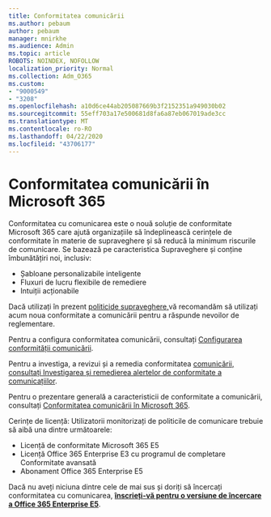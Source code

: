 ```yaml
---
title: Conformitatea comunicării
ms.author: pebaum
author: pebaum
manager: mnirkhe
ms.audience: Admin
ms.topic: article
ROBOTS: NOINDEX, NOFOLLOW
localization_priority: Normal
ms.collection: Adm_O365
ms.custom:
- "9000549"
- "3208"
ms.openlocfilehash: a10d6ce44ab205087669b3f2152351a949030b02
ms.sourcegitcommit: 55eff703a17e500681d8fa6a87eb067019ade3cc
ms.translationtype: MT
ms.contentlocale: ro-RO
ms.lasthandoff: 04/22/2020
ms.locfileid: "43706177"
---
```

# <a name="communication-compliance-in-microsoft-365"></a>Conformitatea comunicării în Microsoft 365

Conformitatea cu comunicarea este o nouă soluție de conformitate Microsoft 365 care ajută organizațiile să îndeplinească cerințele de conformitate în materie de supraveghere și să reducă la minimum riscurile de comunicare. Se bazează pe caracteristica Supraveghere și conține îmbunătățiri noi, inclusiv:

- Șabloane personalizabile inteligente
- Fluxuri de lucru flexibile de remediere
- Intuiții acționabile

Dacă utilizați în prezent [politicide supraveghere,](https://docs.microsoft.com/microsoft-365/compliance/supervision-policies)vă recomandăm să utilizați acum noua conformitate a comunicării pentru a răspunde nevoilor de reglementare.

Pentru a configura conformitatea comunicării, consultați [Configurarea conformității comunicării](https://docs.microsoft.com/microsoft-365/compliance/communication-compliance-configure).

Pentru a investiga, a revizui și a remedia conformitatea [comunicării, consultați Investigarea și remedierea alertelor de conformitate a comunicațiilor](https://docs.microsoft.com/microsoft-365/compliance/communication-compliance-investigate-remediate).

Pentru o prezentare generală a caracteristicii de conformitate a comunicării, consultați [Conformitatea comunicării în Microsoft 365](https://docs.microsoft.com/microsoft-365/compliance/communication-compliance).

Cerințe de licență: Utilizatorii monitorizați de politicile de comunicare trebuie să aibă una dintre următoarele:

- Licență de conformitate Microsoft 365 E5
- Licență Office 365 Enterprise E3 cu programul de completare Conformitate avansată
- Abonament Office 365 Enterprise E5

Dacă nu aveți niciuna dintre cele de mai sus și doriți să încercați conformitatea cu comunicarea, **[înscrieți-vă pentru o versiune de încercare a Office 365 Enterprise E5](https://go.microsoft.com/fwlink/p/?LinkID=698279)**.